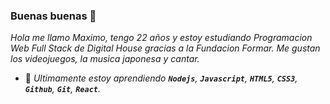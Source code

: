### Buenas buenas 👋

*Hola me llamo Maximo, tengo 22 años y estoy estudiando Programacion Web Full Stack de Digital House gracias a la Fundacion Formar.*
_Me gustan los videojuegos, la musica japonesa y cantar._
- 🌱 *Ultimamente estoy aprendiendo **`Nodejs`**, **`Javascript`**, **`HTML5`**, **`CSS3`**, **`Github`**, **`Git`**, **`React`**.*

<!--
**Moffuru-puff/moffuru-puff** is a ✨ _special_ ✨ repository because its `README.md` (this file) appears on your GitHub profile.

Here are some ideas to get you started:

- 🔭 I’m currently working on ...
- 🌱 I’m currently learning ...
- 👯 I’m looking to collaborate on ...
- 🤔 I’m looking for help with ...
- 💬 Ask me about ...
- 📫 How to reach me: ...
- 😄 Pronouns: ...
- ⚡ Fun fact: ...
-->
